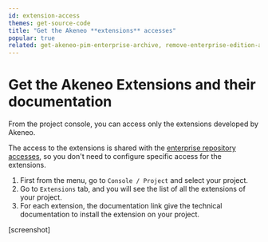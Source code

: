 ```yaml
---
id: extension-access
themes: get-source-code
title: "Get the Akeneo **extensions** accesses"
popular: true
related: get-akeneo-pim-enterprise-archive, remove-enterprise-edition-access
---
```


# Get the Akeneo Extensions and their documentation

From the project console, you can access only the extensions developed by Akeneo.

The access to the extensions is shared with the [enterprise repository accesses](/articles/get-akeneo-pim-enterprise-archive.html), so you don't need to configure specific access for the extensions. 

1. First from the menu, go to `Console / Project` and select your project.
2. Go to `Extensions` tab, and you will see the list of all the extensions of your project.
3. For each extension, the documentation link give the technical documentation to install the extension on your project. 

[screenshot]
